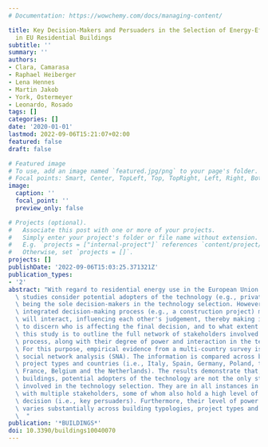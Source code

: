 ```yaml
---
# Documentation: https://wowchemy.com/docs/managing-content/

title: Key Decision-Makers and Persuaders in the Selection of Energy-Efficient Technologies
  in EU Residential Buildings
subtitle: ''
summary: ''
authors:
- Clara, Camarasa
- Raphael Heiberger
- Lena Hennes
- Martin Jakob
- York, Ostermeyer
- Leonardo, Rosado
tags: []
categories: []
date: '2020-01-01'
lastmod: 2022-09-06T15:21:07+02:00
featured: false
draft: false

# Featured image
# To use, add an image named `featured.jpg/png` to your page's folder.
# Focal points: Smart, Center, TopLeft, Top, TopRight, Left, Right, BottomLeft, Bottom, BottomRight.
image:
  caption: ''
  focal_point: ''
  preview_only: false

# Projects (optional).
#   Associate this post with one or more of your projects.
#   Simply enter your project's folder or file name without extension.
#   E.g. `projects = ["internal-project"]` references `content/project/deep-learning/index.md`.
#   Otherwise, set `projects = []`.
projects: []
publishDate: '2022-09-06T15:03:25.371321Z'
publication_types:
- '2'
abstract: "With regard to residential energy use in the European Union (EU), most\
  \ studies consider potential adopters of the technology (e.g., private owners) as\
  \ being the sole decision-makers in the technology selection. However, during an\
  \ integrated decision-making process (e.g., a construction project) multiple stakeholders\
  \ will interact, influencing each other's judgement, thereby making it difficult\
  \ to discern who is affecting the final decision, and to what extent. The goal of\
  \ this study is to outline the full network of stakeholders involved in the decision-making\
  \ process, along with their degree of power and interaction in the technology choice.\
  \ For this purpose, empirical evidence from a multi-country survey is examined using\
  \ social network analysis (SNA). The information is compared across building typologies,\
  \ project types and countries (i.e., Italy, Spain, Germany, Poland, the United Kingdom,\
  \ France, Belgium and the Netherlands). The results demonstrate that, in EU residential\
  \ buildings, potential adopters of the technology are not the only stakeholders\
  \ involved in the technology selection. They are in all instances in communication\
  \ with multiple stakeholders, some of whom also hold a high level of power in the\
  \ decision (i.e., key persuaders). Furthermore, their level of power and communication\
  \ varies substantially across building typologies, project types and countries.\
  \  "
publication: '*BUILDINGS*'
doi: 10.3390/buildings10040070
---
```

